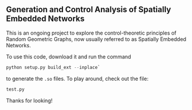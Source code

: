 ## Generation and Control Analysis of Spatially Embedded Networks 

This is an ongoing project to explore the control-theoretic principles of Random Geometric Graphs, now usually referred to as Spatially Embedded Networks. 

To use this code, download it and run the command 

```python
python setup.py build_ext --inplace`
```

to generate the `.so` files. To play around, check out the file:

```python 
test.py
```

Thanks for looking! 

